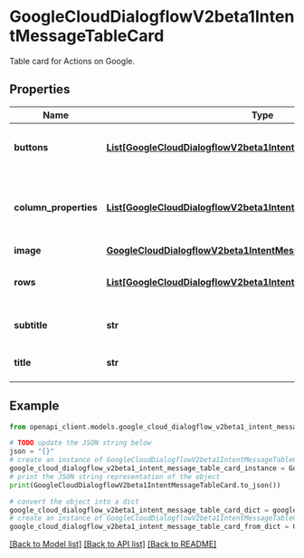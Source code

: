 # GoogleCloudDialogflowV2beta1IntentMessageTableCard

Table card for Actions on Google.

## Properties

Name | Type | Description | Notes
------------ | ------------- | ------------- | -------------
**buttons** | [**List[GoogleCloudDialogflowV2beta1IntentMessageBasicCardButton]**](GoogleCloudDialogflowV2beta1IntentMessageBasicCardButton.md) | Optional. List of buttons for the card. | [optional] 
**column_properties** | [**List[GoogleCloudDialogflowV2beta1IntentMessageColumnProperties]**](GoogleCloudDialogflowV2beta1IntentMessageColumnProperties.md) | Optional. Display properties for the columns in this table. | [optional] 
**image** | [**GoogleCloudDialogflowV2beta1IntentMessageImage**](GoogleCloudDialogflowV2beta1IntentMessageImage.md) |  | [optional] 
**rows** | [**List[GoogleCloudDialogflowV2beta1IntentMessageTableCardRow]**](GoogleCloudDialogflowV2beta1IntentMessageTableCardRow.md) | Optional. Rows in this table of data. | [optional] 
**subtitle** | **str** | Optional. Subtitle to the title. | [optional] 
**title** | **str** | Required. Title of the card. | [optional] 

## Example

```python
from openapi_client.models.google_cloud_dialogflow_v2beta1_intent_message_table_card import GoogleCloudDialogflowV2beta1IntentMessageTableCard

# TODO update the JSON string below
json = "{}"
# create an instance of GoogleCloudDialogflowV2beta1IntentMessageTableCard from a JSON string
google_cloud_dialogflow_v2beta1_intent_message_table_card_instance = GoogleCloudDialogflowV2beta1IntentMessageTableCard.from_json(json)
# print the JSON string representation of the object
print(GoogleCloudDialogflowV2beta1IntentMessageTableCard.to_json())

# convert the object into a dict
google_cloud_dialogflow_v2beta1_intent_message_table_card_dict = google_cloud_dialogflow_v2beta1_intent_message_table_card_instance.to_dict()
# create an instance of GoogleCloudDialogflowV2beta1IntentMessageTableCard from a dict
google_cloud_dialogflow_v2beta1_intent_message_table_card_from_dict = GoogleCloudDialogflowV2beta1IntentMessageTableCard.from_dict(google_cloud_dialogflow_v2beta1_intent_message_table_card_dict)
```
[[Back to Model list]](../README.md#documentation-for-models) [[Back to API list]](../README.md#documentation-for-api-endpoints) [[Back to README]](../README.md)


